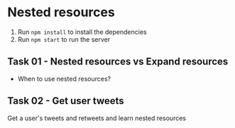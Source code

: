 # Nested resources

1. Run `npm install` to install the dependencies
2. Run `npm start` to run the server

## Task 01 - Nested resources vs Expand resources

- When to use nested resources?

## Task 02 - Get user tweets

Get a user's tweets and retweets and learn nested resources
